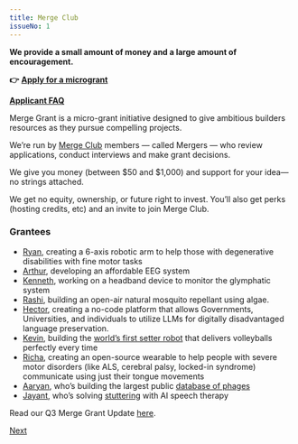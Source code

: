 ```yaml
---
title: Merge Club
issueNo: 1
---
```





**We provide a small amount of money and a large amount of encouragement.**

**👉** [**Apply for a microgrant**](https://airtable.com/appHaOk5VRk50CpcF/pag93ybs2R8OfxZXD/form)

[**Applicant FAQ**](https://shorturl.at/owJK9)

Merge Grant is a micro-grant initiative designed to give ambitious builders resources as they pursue compelling projects.

We’re run by [Merge Club](http://merge.club/) members — called Mergers — who review applications, conduct interviews and make grant decisions.

We give you money (between \$50 and \$1,000) and support for your idea—no strings attached.

We get no equity, ownership, or future right to invest. You’ll also get perks (hosting credits, etc) and an invite to join Merge Club.

### Grantees

- [Ryan](https://www.linkedin.com/in/ryan-morrissey-834256271/), creating a 6-axis robotic arm to help those with degenerative disabilities with fine motor tasks
- [Arthur](https://github.com/AverseABFun), developing an affordable EEG system
- [Kenneth](https://www.linkedin.com/in/kennethsarip/), working on a headband device to monitor the glymphatic system
- [Rashi](https://www.linkedin.com/in/rashi-bhavsar-b052601b4/), building an open-air natural mosquito repellant using algae.
- [Hector](https://x.com/HctorAlber2763), creating a no-code platform that allows Governments, Universities, and individuals to utilize LLMs for digitally disadvantaged language preservation.
- [Kevin](https://www.linkedin.com/in/kevin-s-gong/), building the [world’s first setter robot](https://www.notion.so/CROW-BOT-Volleyball-Setter-Robot-WIP-561c00863c87483cb81c26eb7d36acee?pvs=21) that delivers volleyballs perfectly every time
- [Richa](https://www.linkedin.com/in/richa-pandya/), creating an open-source wearable to help people with severe motor disorders (like ALS, cerebral palsy, locked-in syndrome) communicate using just their tongue movements
- [Aaryan](https://www.linkedin.com/in/aaryan-harshith-94a12116a/), who’s building the largest public [database of phages](https://www.phagebase.com/)
- [Jayant](https://www.linkedin.com/in/jayantr7/), who’s solving [stuttering](https://x.com/jayantr7/status/1801093553814212764) with AI speech therapy

Read our Q3 Merge Grant Update [here](https://mergeclub.substack.com/p/merge-grants-q3-2024).
<!-- probably make these html so we can style em -->



<!-- <br/>
<br/>
<div class="end-message">
  <h1>Your Turn</h1>
  <p>If you've made it this far, you've already shown the curiosity and passion that define a host. You're the kind of person who sees the value in bringing people together, in creating spaces where ideas flourish and friendships grow.</p>
  <br/>
  <p>We believe that you have what it takes to spark something amazing in your community. Take the next step and create the space you wish existed - a place where incredible things come to life.</p>

<a href="https://www.socratica.info/get-involved" target="_blank" class="cta-button">Bring Socratica to Your City</a>

</div>

<br>
<br> -->

<div class="navigation-container">
<a href="getting-started" class="navigation-button">
<p>Next</p>
</a>
</div>
